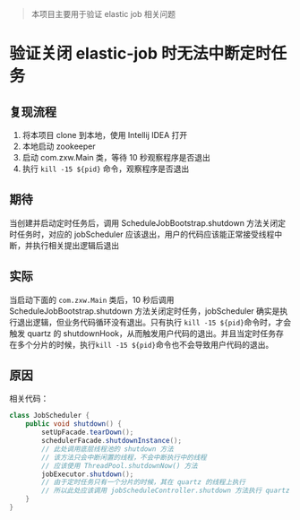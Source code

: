 > 本项目主要用于验证 elastic job 相关问题

# 验证关闭 elastic-job 时无法中断定时任务
## 复现流程
1. 将本项目 clone 到本地，使用 Intellij IDEA 打开
2. 本地启动 zookeeper 
3. 启动 com.zxw.Main 类，等待 10 秒观察程序是否退出
4. 执行 `kill -15 ${pid}` 命令，观察程序是否退出

## 期待
当创建并启动定时任务后，调用 ScheduleJobBootstrap.shutdown 方法关闭定时任务时，对应的 jobScheduler 应该退出，用户的代码应该能正常接受线程中断，并执行相关提出逻辑后退出

## 实际
当启动下面的 `com.zxw.Main` 类后，10 秒后调用 ScheduleJobBootstrap.shutdown 方法关闭定时任务，jobScheduler 确实是执行退出逻辑，但业务代码循环没有退出。只有执行 `kill -15 ${pid}`命令时，才会触发 quartz 的 shutdownHook，从而触发用户代码的退出。并且当定时任务存在多个分片的时候，执行`kill -15 ${pid}`命令也不会导致用户代码的退出。 

## 原因 
相关代码：
```java
class JobScheduler {
    public void shutdown() {
        setUpFacade.tearDown();
        schedulerFacade.shutdownInstance();
        // 此处调用底层线程池的 shutdown 方法
        // 该方法只会中断闲置的线程，不会中断执行中的线程
        // 应该使用 ThreadPool.shutdownNow() 方法
        jobExecutor.shutdown();
        // 由于定时任务只有一个分片的时候，其在 quartz 的线程上执行
        // 所以此处应该调用 jobScheduleController.shutdown 方法执行 quartz 的退出逻辑
    }
}
```
